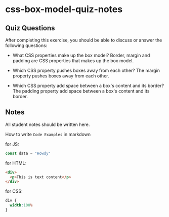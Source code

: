 # css-box-model-quiz-notes

## Quiz Questions

After completing this exercise, you should be able to discuss or answer the following questions:

- What CSS properties make up the box model?
Border, margin and padding are CSS properties that makes up the box model.

- Which CSS property pushes boxes away from each other?
The margin property pushes boxes away from each other.

- Which CSS property add space between a box's content and its border?
The padding property add space between a box's content and its border.


## Notes

All student notes should be written here.


How to write `Code Examples` in markdown

for JS:
```javascript
const data = "Howdy"
```

for HTML:
```html
<div>
  <p>This is text content</p>
</div>
```

for CSS:
```css
div {
  width:100%
}
```
